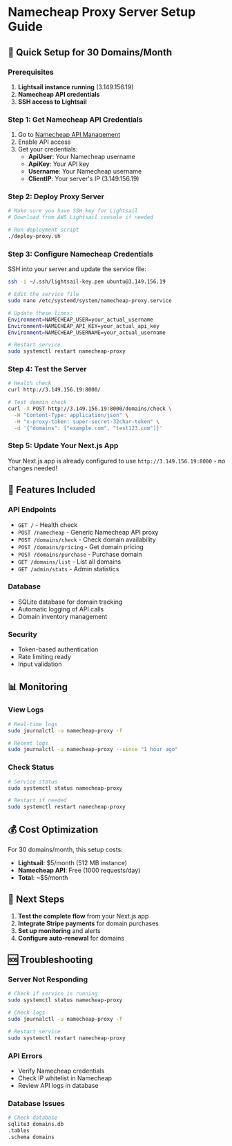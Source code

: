 # Namecheap Proxy Server Setup Guide

## 🚀 Quick Setup for 30 Domains/Month

### Prerequisites
1. **Lightsail instance running** (3.149.156.19)
2. **Namecheap API credentials**
3. **SSH access to Lightsail**

### Step 1: Get Namecheap API Credentials

1. Go to [Namecheap API Management](https://www.namecheap.com/support/api/)
2. Enable API access
3. Get your credentials:
   - **ApiUser**: Your Namecheap username
   - **ApiKey**: Your API key
   - **Username**: Your Namecheap username
   - **ClientIP**: Your server's IP (3.149.156.19)

### Step 2: Deploy Proxy Server

```bash
# Make sure you have SSH key for Lightsail
# Download from AWS Lightsail console if needed

# Run deployment script
./deploy-proxy.sh
```

### Step 3: Configure Namecheap Credentials

SSH into your server and update the service file:

```bash
ssh -i ~/.ssh/lightsail-key.pem ubuntu@3.149.156.19

# Edit the service file
sudo nano /etc/systemd/system/namecheap-proxy.service

# Update these lines:
Environment=NAMECHEAP_USER=your_actual_username
Environment=NAMECHEAP_API_KEY=your_actual_api_key
Environment=NAMECHEAP_USERNAME=your_actual_username

# Restart service
sudo systemctl restart namecheap-proxy
```

### Step 4: Test the Server

```bash
# Health check
curl http://3.149.156.19:8000/

# Test domain check
curl -X POST http://3.149.156.19:8000/domains/check \
  -H "Content-Type: application/json" \
  -H "x-proxy-token: super-secret-32char-token" \
  -d '{"domains": ["example.com", "test123.com"]}'
```

### Step 5: Update Your Next.js App

Your Next.js app is already configured to use `http://3.149.156.19:8000` - no changes needed!

## 🔧 Features Included

### API Endpoints
- `GET /` - Health check
- `POST /namecheap` - Generic Namecheap API proxy
- `POST /domains/check` - Check domain availability
- `POST /domains/pricing` - Get domain pricing
- `POST /domains/purchase` - Purchase domain
- `GET /domains/list` - List all domains
- `GET /admin/stats` - Admin statistics

### Database
- SQLite database for domain tracking
- Automatic logging of API calls
- Domain inventory management

### Security
- Token-based authentication
- Rate limiting ready
- Input validation

## 📊 Monitoring

### View Logs
```bash
# Real-time logs
sudo journalctl -u namecheap-proxy -f

# Recent logs
sudo journalctl -u namecheap-proxy --since "1 hour ago"
```

### Check Status
```bash
# Service status
sudo systemctl status namecheap-proxy

# Restart if needed
sudo systemctl restart namecheap-proxy
```

## 💰 Cost Optimization

For 30 domains/month, this setup costs:
- **Lightsail**: $5/month (512 MB instance)
- **Namecheap API**: Free (1000 requests/day)
- **Total**: ~$5/month

## 🔄 Next Steps

1. **Test the complete flow** from your Next.js app
2. **Integrate Stripe payments** for domain purchases
3. **Set up monitoring** and alerts
4. **Configure auto-renewal** for domains

## 🆘 Troubleshooting

### Server Not Responding
```bash
# Check if service is running
sudo systemctl status namecheap-proxy

# Check logs
sudo journalctl -u namecheap-proxy -f

# Restart service
sudo systemctl restart namecheap-proxy
```

### API Errors
- Verify Namecheap credentials
- Check IP whitelist in Namecheap
- Review API logs in database

### Database Issues
```bash
# Check database
sqlite3 domains.db
.tables
.schema domains
```

